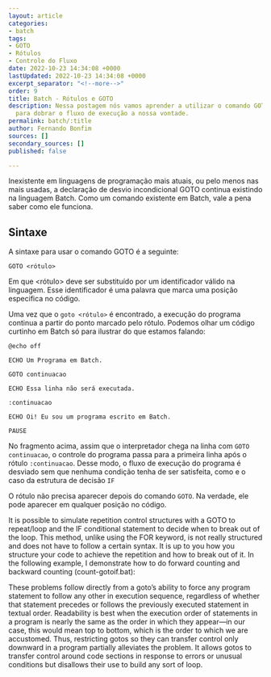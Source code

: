 ```yaml
---
layout: article
categories:
- batch
tags:
- GOTO
- Rótulos
- Controle do Fluxo
date: 2022-10-23 14:34:08 +0000
lastUpdated: 2022-10-23 14:34:08 +0000
excerpt_separator: "<!--more-->"
order: 9
title: Batch - Rótulos e GOTO
description: Nessa postagem nós vamos aprender a utilizar o comando GOTO e rótulos
  para dobrar o fluxo de execução a nossa vontade.
permalink: batch/:title
author: Fernando Bonfim
sources: []
secondary_sources: []
published: false

---
```

Inexistente em linguagens de programação mais atuais, ou pelo menos nas mais usadas, a declaração de desvio incondicional GOTO continua existindo na linguagem Batch.  Como um comando existente em Batch, vale a pena saber como ele funciona.

## Sintaxe

A sintaxe para usar o comando GOTO é a seguinte:

    GOTO <rótulo>

Em que <rótulo> deve ser substituído por um identificador válido na linguagem. Esse identificador é uma palavra que marca uma posição especifica no código.

Uma vez que o `goto <rótulo>` é encontrado, a execução do programa continua a partir do ponto marcado pelo rótulo. Podemos olhar um código curtinho em Batch só para ilustrar do que estamos falando:

    @echo off
    
    ECHO Um Programa em Batch.
    
    GOTO continuacao
     
    ECHO Essa linha não será executada.
    
    :continuacao
    
    ECHO Oi! Eu sou um programa escrito em Batch.
    
    PAUSE

No fragmento acima, assim que o interpretador chega na linha com `GOTO continuacao`, o controle do programa passa para a primeira linha após o rótulo `:continuacao`. Desse modo, o fluxo de execução do programa é desviado sem que nenhuma condição tenha de ser satisfeita, como e o caso da estrutura de decisão `IF`

O rótulo não precisa aparecer depois do comando `GOTO`. Na verdade, ele pode aparecer em qualquer posição no código.

It is possible to simulate repetition control structures with a GOTO to repeat/loop and the IF conditional statement to decide when to break out of the loop. This method, unlike using the FOR keyword, is not really structured and does not have to follow a certain syntax. It is up to you how you structure your code to achieve the repetition and how to break out of it. In the following example, I demonstrate how to do forward counting and backward counting (count-gotoif.bat):

These problems follow directly from a goto’s ability to force any program statement to follow any other in execution sequence, regardless of whether that statement precedes or follows the previously executed statement in textual order. Readability is best when the execution order of statements in a program is nearly the same as the order in which they appear—in our case, this would mean top to bottom, which is the order to which we are accustomed. Thus, restricting gotos so they can transfer control only downward in a program partially alleviates the problem. It allows gotos to transfer control around code sections in response to errors or unusual conditions but disallows their use to build any sort of loop.